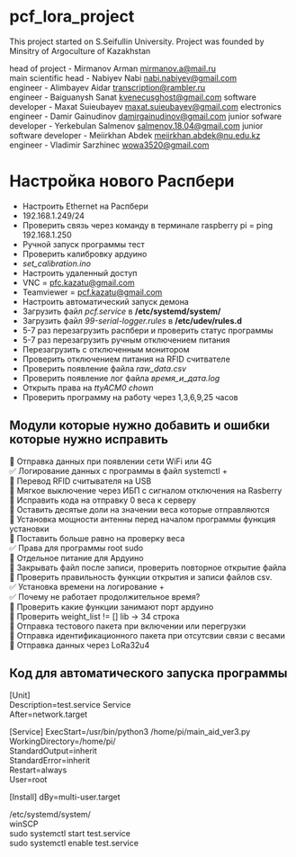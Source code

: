 # pcf_lora_project

This project started on S.Seifullin University.
Project was founded by Minsitry of Argoculture of Kazakhstan

head of project - Mirmanov Arman mirmanov.a@mail.ru    
main scientific head - Nabiyev Nabi nabi.nabiyev@gmail.com    
engineer - Alimbayev Aidar transcription@rambler.ru    
engineer - Baiguanysh Sanat kvenecusghost@gmail.com
software developer - Maxat Suieubayev maxat.suieubayev@gmail.com
electronics engineer - Damir Gainudinov damirgainudinov@gmail.com
junior sofware developer - Yerkebulan Salmenov salmenov.18.04@gmail.com
junior software developer - Meiirkhan Abdek meiirkhan.abdek@nu.edu.kz
engineer - Vladimir Sarzhinec wowa3520@gmail.com     

Настройка нового Распбери 
============================

* Настроить Ethernet на Распбери 
* 192.168.1.249/24 
* Проверить связь через команду в терминале raspberry pi = ping 192.168.1.250 
* Ручной запуск программы тест
* Проверить калибровку ардуино
* *set_calibration.ino*
* Настроить удаленный доступ
* VNC = pfc.kazatu@gmail.com
* Teamviewer = pcf.kazatu@gmail.com
* Настроить автоматический запуск демона
* Загрузить файл *pcf.service* в __/etc/systemd/system/__
* Загрузить файл *99-serial-logger.rules* в __/etc/udev/rules.d__
* 5-7 раз перезагрузить распбери и проверить статус программы
* 5-7 раз перезагрузить ручным отключением питания
* Перезагрузить с отключенным монитором
* Проверить отключением питания на RFID считвателе
* Проверить появление файла *raw_data.csv*
* Проверить появление лог файла *время_и_дата.log*
* Открыть права на *ttyACM0 chown*
* Проверить программу на работу через 1,3,6,9,25 часов

Модули которые нужно добавить и ошибки которые нужно исправить
-----------------------------------------------------------------

:black_square_button: Отправка данных при появлении сети WiFi или 4G    
:white_check_mark: Логирование данных с программы в файл systemctl +    
:black_square_button: Перевод RFID считывателя на USB     
:black_square_button: Мягкое выключение через ИБП с сигналом отключения на Rasberry    
:black_square_button: Исправить кода на отправку 0 веса к серверу     
:black_square_button: Оставить десятые доли на значении веса которые отправляются    
:black_square_button: Установка мощности антенны перед началом программы функция установки    
:black_square_button: Поставить больше равно на проверку веса    
:white_check_mark: Права для программы root sudo    
:black_square_button: Отдельное питание для Ардуино    
:black_square_button: Закрывать файл после записи, проверить повторное открытие файла    
:black_square_button: Проверить правильность функции открытия и записи файлов csv.     
:white_check_mark: Установка времени на логирование +       
:white_check_mark: Почему не работает продолжительное время?    
:black_square_button: Проверить какие функции занимают порт ардуино    
:black_square_button: Проверить weight_list != [] lib -> 34 строка    
:black_square_button: Отправка тестового пакета при включении или перегрузки    
:black_square_button: Отправка идентификационного пакета при отсутсвии связи с весами     
:black_square_button: Отправка данных через LoRa32u4    

Код для автоматического запуска программы
-----------------------------------------
[Unit]    
Description=test.service Service       
After=network.target      

[Service]
ExecStart=/usr/bin/python3 /home/pi/main_aid_ver3.py        
WorkingDirectory=/home/pi/        
StandardOutput=inherit    
StandardError=inherit    
Restart=always    
User=root    

[Install]
dBy=multi-user.target        

/etc/systemd/system/    
winSCP    
sudo systemctl start test.service       
sudo systemctl enable test.service       

